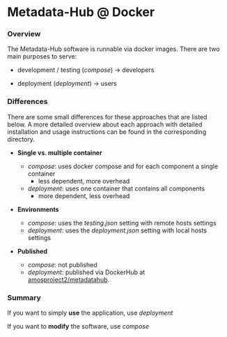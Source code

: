 # Metadata-Hub @ Docker

### Overview

The Metadata-Hub software is runnable via docker images. There are two main purposes to serve:

- development / testing  (*compose*) → developers

- deployment (*deployment*) → users

### Differences

There are some small differences for these approaches that are listed below.
A more detailed overview about each approach with detailed installation and usage instructions can be found in the corresponding directory.

- **Single vs. multiple container**
  - *compose*: uses docker compose and for each component a single container
    - less dependent, more overhead
  - *deployment*: uses one container that contains all components
    - more dependent, less overhead

- **Environments**
  - *compose*: uses the *testing.json* setting with remote hosts settings
  - *deployment*: uses the *deployment.json* setting with local hosts settings

- **Published**
  - *compose*: not published
  - *deployment*: published via DockerHub at [amosproject2/metadatahub](https://hub.docker.com/r/amosproject2/metadatahub).

### Summary
If you want to simply **use** the application, use *deployment*

If you want to **modify** the software, use *compose*

